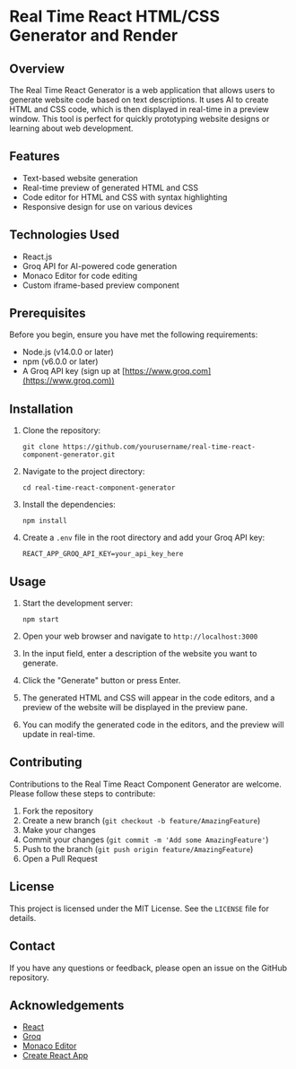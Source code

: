 # Real Time React HTML/CSS Generator and Render

## Overview

The Real Time React Generator is a web application that allows users to generate website code based on text descriptions. It uses AI to create HTML and CSS code, which is then displayed in real-time in a preview window. This tool is perfect for quickly prototyping website designs or learning about web development.

## Features

- Text-based website generation
- Real-time preview of generated HTML and CSS
- Code editor for HTML and CSS with syntax highlighting
- Responsive design for use on various devices

## Technologies Used

- React.js
- Groq API for AI-powered code generation
- Monaco Editor for code editing
- Custom iframe-based preview component

## Prerequisites

Before you begin, ensure you have met the following requirements:

- Node.js (v14.0.0 or later)
- npm (v6.0.0 or later)
- A Groq API key (sign up at [https://www.groq.com](https://www.groq.com))

## Installation

1. Clone the repository:
   ```
   git clone https://github.com/yourusername/real-time-react-component-generator.git
   ```

2. Navigate to the project directory:
   ```
   cd real-time-react-component-generator
   ```

3. Install the dependencies:
   ```
   npm install
   ```

4. Create a `.env` file in the root directory and add your Groq API key:
   ```
   REACT_APP_GROQ_API_KEY=your_api_key_here
   ```

## Usage

1. Start the development server:
   ```
   npm start
   ```

2. Open your web browser and navigate to `http://localhost:3000`

3. In the input field, enter a description of the website you want to generate.

4. Click the "Generate" button or press Enter.

5. The generated HTML and CSS will appear in the code editors, and a preview of the website will be displayed in the preview pane.

6. You can modify the generated code in the editors, and the preview will update in real-time.

## Contributing

Contributions to the Real Time React Component Generator are welcome. Please follow these steps to contribute:

1. Fork the repository
2. Create a new branch (`git checkout -b feature/AmazingFeature`)
3. Make your changes
4. Commit your changes (`git commit -m 'Add some AmazingFeature'`)
5. Push to the branch (`git push origin feature/AmazingFeature`)
6. Open a Pull Request

## License

This project is licensed under the MIT License. See the `LICENSE` file for details.

## Contact

If you have any questions or feedback, please open an issue on the GitHub repository.

## Acknowledgements

- [React](https://reactjs.org/)
- [Groq](https://www.groq.com)
- [Monaco Editor](https://microsoft.github.io/monaco-editor/)
- [Create React App](https://create-react-app.dev/)